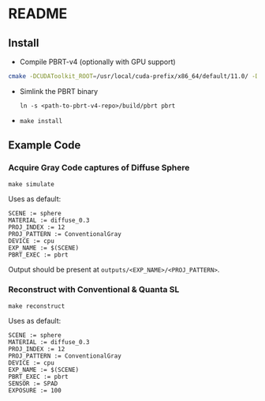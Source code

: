 # README

## Install

* Compile PBRT-v4 (optionally with GPU support)

```bash
cmake -DCUDAToolkit_ROOT=/usr/local/cuda-prefix/x86_64/default/11.0/ -DPBRT_OPTIX7_PATH=/srv/home/varunsundar/NVIDIA-OptiX-SDK-7.1.0-linux64-x86_64 ..
```
* Simlink the PBRT binary
    ```
    ln -s <path-to-pbrt-v4-repo>/build/pbrt pbrt 
    ```
* `make install`

## Example Code

### Acquire Gray Code captures of Diffuse Sphere

```
make simulate
```

Uses as default:

```
SCENE := sphere
MATERIAL := diffuse_0.3
PROJ_INDEX := 12
PROJ_PATTERN := ConventionalGray
DEVICE := cpu
EXP_NAME := $(SCENE)
PBRT_EXEC := pbrt
```

Output should be present at `outputs/<EXP_NAME>/<PROJ_PATTERN>`.

### Reconstruct with Conventional & Quanta SL

```
make reconstruct
```

Uses as default:

```
SCENE := sphere
MATERIAL := diffuse_0.3
PROJ_INDEX := 12
PROJ_PATTERN := ConventionalGray
DEVICE := cpu
EXP_NAME := $(SCENE)
PBRT_EXEC := pbrt
SENSOR := SPAD
EXPOSURE := 100
```